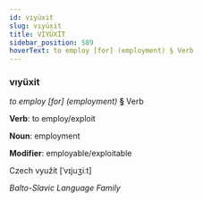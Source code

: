 ```yaml
---
id: vıyüxit
slug: vıyüxit
title: VIYÜXİT
sidebar_position: 589
hoverText: to employ [for] (employment) § Verb
---
```


### vıyüxit

*to employ [for] (employment)* **§** Verb

**Verb**: to employ/exploit

**Noun**: employment

**Modifier**: employable/exploitable

Czech využít [ˈvɪjuʒiːt]

*Balto-Slavic Language Family*
